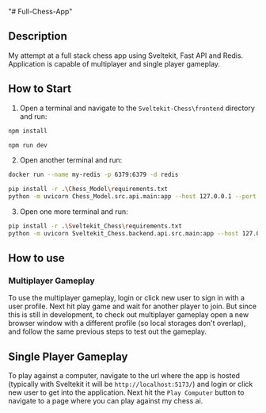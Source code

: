 "# Full-Chess-App" 

## Description
My attempt at a full stack chess app using Sveltekit, Fast API and Redis. Application is capable of multiplayer and single player gameplay. 





## How to Start
1. Open a terminal and navigate to the `Sveltekit-Chess\frontend` directory and run:
```bash
npm install

npm run dev
```
2. Open another terminal and run:
```bash
docker run --name my-redis -p 6379:6379 -d redis

pip install -r .\Chess_Model\requirements.txt
python -m uvicorn Chess_Model.src.api.main:app --host 127.0.0.1 --port 8001
```
3. Open one more terminal and run:
```bash
pip install -r .\Sveltekit_Chess\requirements.txt
python -m uvicorn Sveltekit_Chess.backend.api.src.main:app --host 127.0.0.1 --port 8000
```
## How to use

### Multiplayer Gameplay
To use the multiplayer gameplay, login or click new user to sign in with a user profile. Next hit play game and wait for another player to join. But since this is still in development, to check out multiplayer gameplay open a new browser window with a different profile (so local storages don't overlap), and follow the same previous steps to test out the gameplay.

## Single Player Gameplay
To play against a computer, navigate to the url where the app is hosted (typically with Sveltekit it will be `http://localhost:5173/`) and login or click new user to get into the application. Next hit the `Play Computer` button to navigate to a page where you can play against my chess ai.

